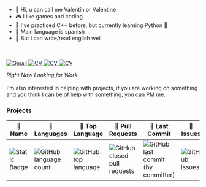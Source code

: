 - 👋 Hi, u can call me Valentín or Valentine
- 🎮 I like games and coding
- 🌱 I've practiced C++ before, but currently learning Python 🐍
- 💬 Main language is spanish
- 📃 But I can write/read english well

<br>
</br>
<section >
     <div id="badges" align="left">
        <a href="mailto:minenaga1@gmail.com">
          <img src="https://img.shields.io/badge/Gmail-FFFFFF?style=for-the-badge&logo=gmail&logoColor=red" alt="Gmail"/>
        </a>
         <a href="https://drive.google.com/file/d/1Fu1xF_cD91jCwQR8hX77DTnINzC6IMhF/view?usp=drive_link">
          <img src="https://img.shields.io/badge/CV Español-FFFFFF?&style=for-the-badge" alt="CV"/>
        </a>
          <a href="https://drive.google.com/file/d/1xadFV904R3X7uNge3gKw5caU6wYEIf1p/view?usp=drive_link">
          <img src="https://img.shields.io/badge/CV English-FFFFFF?&style=for-the-badge" alt="CV"/>
          </a>
          <a href="https://www.linkedin.com/in/luis-chópite-105533183/">
          <img src="https://img.shields.io/badge/LinkedIn-FFFFFF?&style=for-the-badge" alt="CV"/>
          </a>
    </div>
</section>

*Right Now Looking for Work*
<br>
</br>
I'm also interested in helping with projects, if you are working on something and you think I can be of help with something, you can PM me.


   <h3>Projects</h3>
  
  |📌 Name |📌 Languages |📌 Top Language |📌  Pull Requests |📌 Last Commit |📌 Issues |
  |-------------|----------|---------------|----------------|-----------|---------|
  |![Static Badge](https://img.shields.io/badge/Tuttli-Discord_bot-darkgreen) | ![GitHub language count](https://img.shields.io/github/languages/count/ZeloZalis/Tuttli_pycord?color=blue) |![GitHub top language](https://img.shields.io/github/languages/top/ZeloZalis/Tuttli_pycord?color=yellow)|![GitHub closed pull requests](https://img.shields.io/github/issues-pr-closed/ZeloZalis/Tuttli_pycord?color=red)|![GitHub last commit (by committer)](https://img.shields.io/github/last-commit/ZeloZalis/Tuttli_pycord) | ![GitHub issues](https://img.shields.io/github/issues/ZeloZalis/Tuttli_pycord?color=red)|







<!---
ZeloZalis/ZeloZalis is a ✨ special ✨ repository because its `README.md` (this file) appears on your GitHub profile.
You can click the Preview link to take a look at your changes.
--->
